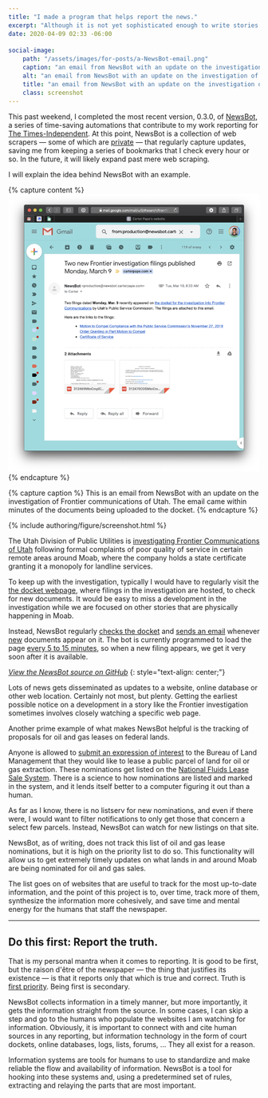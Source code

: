```yaml
---
title: "I made a program that helps report the news."
excerpt: "Although it is not yet sophisticated enough to write stories from scratch, it does save me a lot of time and mental energy."
date: 2020-04-09 02:33 -06:00

social-image:
    path: "/assets/images/for-posts/a-NewsBot-email.png"
    caption: "an email from NewsBot with an update on the investigation of Frontier communications of Utah"
    alt: "an email from NewsBot with an update on the investigation of Frontier communications of Utah"
    title: "an email from NewsBot with an update on the investigation of Frontier communications of Utah"
    class: screenshot
---
```


This past weekend, I completed the most recent version, 0.3.0, of [NewsBot][NewsBot on GitHub], a series of time-saving automations that contribute to my work reporting for [The Times-Independent]. At this point, NewsBot is a collection of web scrapers — some of which are [private](https://github.com/CarterPape/NewsBot/tree/92ef25ca911c1f60a157c83f4089baeabfab502f#the-private-subproject) — that regularly capture updates, saving me from keeping a series of bookmarks that I check every hour or so. In the future, it will likely expand past mere web scraping.

I will explain the idea behind NewsBot with an example.

{% capture content %}
[![an email from NewsBot with an update on the investigation of Frontier communications of Utah](/assets/images/for-posts/a-NewsBot-email.png)](/assets/documents/for-posts/a-NewsBot-email.eml)
{% endcapture %}

{% capture caption %}
This is an email from NewsBot with an update on the investigation of Frontier communications of Utah. The email came within minutes of the documents being uploaded to the docket.
{% endcapture %}

{% include authoring/figure/screenshot.html %}

The Utah Division of Public Utilities is [investigating Frontier Communications of Utah](https://moabtimes.com/2019/07/08/state-probing-frontier-following-service-complaints/) following formal complaints of poor quality of service in certain remote areas around Moab, where the company holds a state certificate granting it a monopoly for landline services.

To keep up with the investigation, typically I would have to regularly visit the [the docket webpage](https://psc.utah.gov/2019/05/20/docket-no-19-041-04/), where filings in the investigation are hosted, to check for new documents. It would be easy to miss a development in the investigation while we are focused on other stories that are physically happening in Moab.

Instead, NewsBot regularly [checks the docket](https://github.com/CarterPape/NewsBot/blob/92ef25ca911c1f60a157c83f4089baeabfab502f/newsbot/spiders/frontier_investigation_spider.py#L71) and [sends an email](https://github.com/CarterPape/NewsBot/blob/92ef25ca911c1f60a157c83f4089baeabfab502f/newsbot/item_pipelines/item_emailer.py#L98) whenever [new](https://github.com/CarterPape/NewsBot/blob/92ef25ca911c1f60a157c83f4089baeabfab502f/newsbot/item_pipelines/emailed_item_filter.py#L31) documents appear on it. The bot is currently programmed to load the page [every 5 to 15 minutes](https://github.com/CarterPape/NewsBot/blob/92ef25ca911c1f60a157c83f4089baeabfab502f/newsbot/spiders/frontier_investigation_spider.py#L43), so when a new filing appears, we get it very soon after it is available.

[*View the NewsBot source on GitHub*][NewsBot on GitHub]
{: style="text-align: center;"}

Lots of news gets disseminated as updates to a website, online database or other web location. Certainly not most, but plenty. Getting the earliest possible notice on a development in a story like the Frontier investigation sometimes involves closely watching a specific web page.

Another prime example of what makes NewsBot helpful is the tracking of proposals for oil and gas leases on federal lands.

Anyone is allowed to [submit an expression of interest](https://nflss.blm.gov/eoi/submit) to the Bureau of Land Management that they would like to lease a public parcel of land for oil or gas extraction. These nominations get listed on the [National Fluids Lease Sale System](https://nflss.blm.gov/eoi/list). There is a science to how nominations are listed and marked in the system, and it lends itself better to a computer figuring it out than a human.

As far as I know, there is no listserv for new nominations, and even if there were, I would want to filter notifications to only get those that concern a select few parcels. Instead, NewsBot can watch for new listings on that site.

NewsBot, as of writing, does not track this list of oil and gas lease nominations, but it is high on the priority list to do so. This functionality will allow us to get extremely timely updates on what lands in and around Moab are being nominated for oil and gas sales.

The list goes on of websites that are useful to track for the most up-to-date information, and the point of this project is to, over time, track more of them, synthesize the information more cohesively, and save time and mental energy for the humans that staff the newspaper.

-------

## Do this first: Report the truth.

That is my personal mantra when it comes to reporting. It is good to be first, but the raison d'être of the newspaper — the thing that justifies its existence — is that it reports only that which is true and correct. Truth is [first priority](https://twitter.com/SuperToughScene/status/1248364481425571847). Being first is secondary.

NewsBot collects information in a timely manner, but more importantly, it gets the information straight from the source. In some cases, I can skip a step and go to the humans who populate the websites I am watching for information. Obviously, it is important to connect with and cite human sources in any reporting, but information technology in the form of court dockets, online databases, logs, lists, forums, … They all exist for a reason.

Information systems are tools for humans to use to standardize and make reliable the flow and availability of information. NewsBot is a tool for hooking into these systems and, using a predetermined set of rules, extracting and relaying the parts that are most important.



[The Times-Independent]: https://moabtimes.com/
[NewsBot on GitHub]: https://github.com/CarterPape/NewsBot

